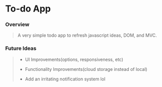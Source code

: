 # To-do App

### Overview
> A very simple todo app to refresh javascript ideas, DOM, and MVC.
### Future Ideas 
> - UI Improvements(options, responsiveness, etc)
>
> - Functionality Improvements(cloud storage instead of local)
>
> - Add an irritating notification system lol 

